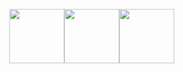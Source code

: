<center class="third">
  <img src="https://emojis.slackmojis.com/emojis/images/1643514977/10031/60fps_parrot.gif" width="99"/><img src="https://emojis.slackmojis.com/emojis/images/1643514977/10031/60fps_parrot.gif" width="99"/><img src="https://emojis.slackmojis.com/emojis/images/1643514977/10031/60fps_parrot.gif" width="99"/>
</center>
